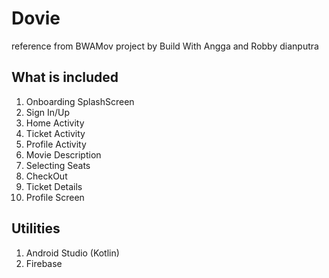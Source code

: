 # Dovie
reference from BWAMov project by Build With Angga and Robby dianputra

## What is included
1. Onboarding SplashScreen
2. Sign In/Up
3. Home Activity
4. Ticket Activity
5. Profile Activity
6. Movie Description
7. Selecting Seats
8. CheckOut
9. Ticket Details
10. Profile Screen

## Utilities
1. Android Studio (Kotlin)
2. Firebase
